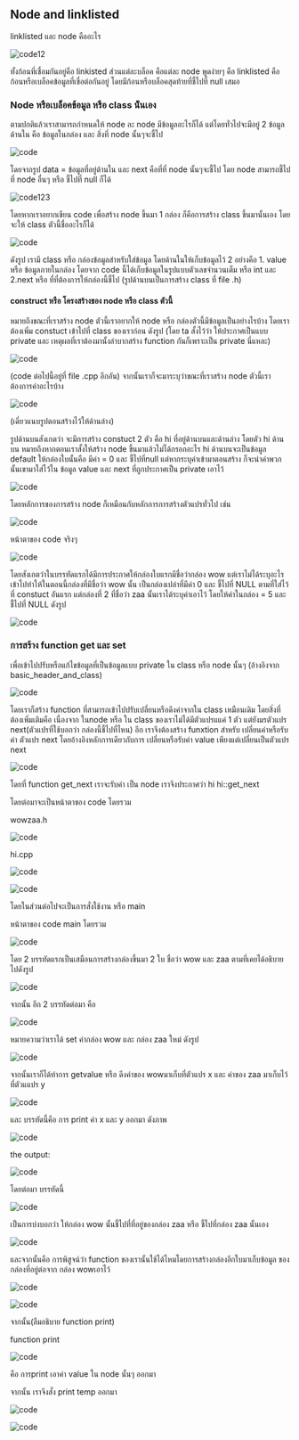 ## Node and linklisted

linklisted และ node คืออะไร 

![code12](https://media.discordapp.net/attachments/784804366904590388/1074030131280097291/image.png?width=757&height=437)

ทั้งก้อนที่เชื่อมกันอยู่คือ linkisted ส่วนแต่ละบล็อค คือแต่ละ node พูดง่ายๆ คือ linklisted คือก้อนหรือเบล็อคข้อมูลที่เขื่อต่อกันอยู่ โดยมีก้อนหรือบล็อคสุดท้ายที่ชี้ไปที่ null เสมอ

### Node หรือเบล็อคข้อมูล หรือ class น้ันเอง

 ตามปกติแล้วเราสามารถกำหนดให้ node ละ node มีข้อมูลอะไรก็ได้ แต่โดยทั่วไปจะมีอยู่ 2 ข้อมูลด้านใน คือ ข้อมูลในกล่อง และ สิ่งที่ node นั้นๆจะชี้ไป

 ![code](https://media.discordapp.net/attachments/784804366904590388/1074036745311633539/image.png?width=732&height=437)

 โดยจากรูป 
 data = ข้อมูลที่อยู่ด้านใน และ next คือที่ที่ node นั้นๆจะชี้ไป โดย node สามารถชี้ไปที่ node อื่นๆ หรือ ชี้ไปที่ null ก็ได้ 

 ![code123](https://media.discordapp.net/attachments/784804366904590388/1074037908832526410/image.png?width=680&height=437)

โดยหากเราอยากเขียน code เพื่อสร้าง node ขึ้นมา 1 กล่อง ก็คือการสร้าง class ขึ้นมานั้นเอง โดยจะให้ class ตัวนี้ชื่ออะไรก็ได้

![code](https://media.discordapp.net/attachments/784804366904590388/1074038486585323530/image.png)

ดังรูป เรามี class หรือ กล่องข้อมูลสำหรับใส่ข้อมูล โดยด้านในให้เก็บข้อมูลไว้ 2 อย่างคือ 1. value หรือ ข้อมูลภายในกล่อง โดยจาก code นี้ได้เก็บข้อมูลในรูปแบบตัวเลขจำนวนเต็ม หรือ int และ 2.next หรือ ที่ที่ต้องการให้กล่องนี้ชี้ไป (รูปด้านบนเป็นการสร้าง class ที่ file .h)

#### construct หรือ โครงสร้างของ node หรือ class ตัวนี้

หมายถึงขณะที่เราสร้าง node ตัวนี้เราอยากให้ node หรือ กล่องตัวนี้มีข้อมูลเป็นอย่างไรบ้าง โดยเราต้องเพิ่ม constuct เข้าไปที่ class ของเราก่อน ดังรูป (โดย ta สั้งไว้ว่า ให้ประกาศเป็นแบบ private และ เหตุผลที่เราต้องมานั้งลำบากสร้าง function กันก็เพราะเป็น private นี่แหละ)

![code](https://media.discordapp.net/attachments/784804366904590388/1074040315129901226/image.png)

(code ต่อไปนี้อยู่ที่ file .cpp อีกอัน) จากนั้นเราก็จะมาระบุว่าขณะที่เราสร้าง node ตัวนี้เราต้องการค่าอะไรบ้าง

![code](https://media.discordapp.net/attachments/784804366904590388/1074039967002673183/image.png)

(เดี่ยวแนบรูปตอนสร้างไว้ให้ด้านล่าง)

รูปด้านบนสังเกตว่า จะมีการสร้าง constuct 2 ตัว คือ hi ที่อยู่ด้านบนและด้านล่าง โดยตัว hi ด้านบน หมายถึงหากตอนเราสั้งให้สร้าง node ขึ้นมาแล้วไม่ได้กรอกอะไร hi ด้านบนจะเป็นข้อมูล default ให้กล่องใบนั้นคือ มีค่า = 0 และ ชี้ไปที่null แต่หากระบุค่าเข้ามาตอนสร้าง ก็จะนำค่าพวกนั้นเขามาใส่ไว้ใน ข้อมูล value และ next ที่ถูกประกาศเป็น private เอาไว้

![code](https://media.discordapp.net/attachments/784804366904590388/1074041979924652152/image.png)

โดยหลักการของการสร้าง node ก็เหมือนกับหลักการการสร้างตัวแปรทั่วไป เช่น 

![code](https://media.discordapp.net/attachments/784804366904590388/1074043164022812712/image.png?width=454&height=437)

หน้าตาของ code จริงๆ 

![code](https://media.discordapp.net/attachments/784804366904590388/1074041979924652152/image.png)

โดยสังเกตว่าในบรรทัดแรกได้มีการประกาศให้กล่องใบแรกมีชื่อว่ากล่อง wow แต่เราไม่ได้ระบุอะไรเข้าไปทำให้ในตอนนี้กล่องที่มีชื่อว่า wow นั้น เป็นกล่องเปล่าที่มีค่า 0 และ ชี้ไปที่ NULL ตามที่ใส่ไว้ที่ constuct อันแรก
แต่กล่องที่ 2 ที่ชื่อว่า zaa นั้นเราได้ระบุค่าเอาไว้ โดยให้ค่าในกล่อง = 5 และ ชื้ไปที่ NULL ดังรูป

![code](https://media.discordapp.net/attachments/784804366904590388/1074044392257618050/image.png?width=626&height=437)

### การสร้าง function get และ set 

 เพื่อเข้าไปปรับหรือแก้ไขข้อมูลที่เป็นข้อมูลแบบ private ใน class หรือ node นั้นๆ (อ้างอิงจาก basic_header_and_class)

![code](https://media.discordapp.net/attachments/784804366904590388/1074045833055580360/image.png)
 
 โดยเราก็สร้าง function ที่สามารถเข้าไปปรับเปลี่ยนหรือดึงค่าจากใน class เหมือนเดิม
 โดยสิ่งที่ต้องเพิ่มเติมคือ เนื่องจาก ในnode หรือ ใน class ของเราไม่ได้มีตัวแปรแแค่ 1 ตัว แต่ยังมรตัวแปร next(ตัวแปรที่ใช้บอกว่า กล่องนี้ชี้ไปที่ไหน) อีก เราจึงต้องสร้าง funxtion สำหรับ เปลี่ยนค่าหรือรับค่า ตัวแปร next โดยอ้างอิงหลักการเดียวกับการ เปลี่ยนหรือรับค่า value เพียงแต่เปลี่ยนเป็นตัวแปร next  

 ![code](https://media.discordapp.net/attachments/784804366904590388/1074046951475126373/image.png)

 โดยที่ function get_next เราจะรับค่า เป็น node เราจึงประกาศว่า hi hi::get_next 

 โดยต่อมาจะเป็นหน้าตาของ code โดยรวม

 wowzaa.h

![code](https://media.discordapp.net/attachments/784804366904590388/1074047612191260783/image.png?width=344&height=437)

hi.cpp

![code](https://media.discordapp.net/attachments/784804366904590388/1074047836552970290/image.png?width=348&height=437)

![code](https://media.discordapp.net/attachments/784804366904590388/1074047882061152376/image.png)

โดยในส่วนต่อไปจะเป็นการสั่งใช้งาน หรือ main

หน้าตาของ code main โดยรวม

![code](https://media.discordapp.net/attachments/784804366904590388/1074048361553997895/image.png?width=712&height=437)

โดย 2 บรรทัดแรกเป็นเสมือนการสร้างกล่องขึ้นมา 2 ใบ ชื่อว่า wow และ zaa ตามที่เคยได้อธิบายไปดังรูป

![code](https://media.discordapp.net/attachments/784804366904590388/1074044392257618050/image.png?width=626&height=437)

จากนั้น อีก 2 บรรทัดต่อมา คือ 

![code](https://media.discordapp.net/attachments/784804366904590388/1074048768195960977/image.png)

หมายความว่าเราได้ set ค่ากล่อง wow และ กล่อง zaa ใหม่ ดังรูป

![code](https://media.discordapp.net/attachments/784804366904590388/1074049208547561572/image.png?width=618&height=437)

จากนั้นเราก็ได้ทำการ getvalue หรือ ดีงค่าของ wowมาเก็บที่ตัวแปร x และ ค่าของ zaa มาเก็บไว้ที่ตัวแแปร y

![code](https://media.discordapp.net/attachments/784804366904590388/1074049580620070912/image.png)

และ บรรทัดนี้คือ การ print ค่า x และ y ออกมา ดังภาพ

![code](https://media.discordapp.net/attachments/784804366904590388/1074049897159991306/image.png)

the output:

![code](https://media.discordapp.net/attachments/784804366904590388/1074049937223995544/image.png)

โดยต่อมา บรรทัดนี้

![code](https://media.discordapp.net/attachments/784804366904590388/1074050591627681812/image.png)

เป็นการบ่งบอกว่า ให้กล่อง wow นั้นชี้ไปที่ที่อยู่ของกล่อง zaa หรือ ชี้ไปที่กล่อง zaa นั้นเอง

![code](https://media.discordapp.net/attachments/784804366904590388/1074050977319096411/image.png?width=571&height=437)

และจากนั้นคือ การพิสูจน์ว่า function ของเรานั้นใช้ได้ไหมโดยการสร้างกล่องอีกใบมาเก็บข้อมูล ของกล่องที่อยู่ต่อจาก กล่อง wowเอาไว้ 

![code](https://media.discordapp.net/attachments/784804366904590388/1074051450981843144/image.png)

![code](https://media.discordapp.net/attachments/784804366904590388/1074051760739581972/image.png?width=677&height=437)

จากนั้น(ลืมอธิบาย function print)

function print 

![code](https://media.discordapp.net/attachments/784804366904590388/1074052031817453680/image.png)

คือ การprint เอาค่า value ใน node นั้นๆ ออกมา

จากนั้น เราจึงสั่ง print temp ออกมา 

![code](https://media.discordapp.net/attachments/784804366904590388/1074052420033859725/image.png)

![code](https://media.discordapp.net/attachments/784804366904590388/1074052553723088896/image.png)